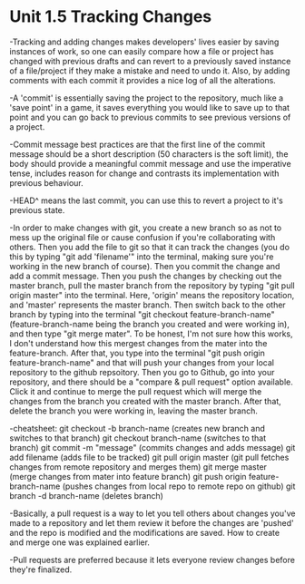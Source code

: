 # Unit 1.5 Tracking Changes

-Tracking and adding changes makes developers' lives easier by saving instances of work, so one can easily compare how a file or project has changed with previous drafts and can revert to a previously saved instance of a file/project if they make a mistake and need to undo it. Also, by adding comments with each commit it provides a nice log of all the alterations.

-A 'commit' is essentially saving the project to the repository, much like a 'save point' in a game, it saves everything you would like to save up to that point and you can go back to previous commits to see previous versions of a project.

-Commit message best practices are that the first line of the commit message should be a short description (50 characters is the soft limit), the body should provide a meaningful commit message and use the imperative tense,
includes reason for change and contrasts its implementation with previous behaviour.

-HEAD^ means the last commit, you can use this to revert a project to it's previous state.

-In order to make changes with git, you create a new branch so as not to mess up the original file or cause confusion if you're collaborating with others. Then you add the file to git so that it can track the changes (you do this by typing "git add 'filename'" into the terminal, making sure you're working in the new branch of course). Then you commit the change and add a commit message. Then you push the changes by checking out the master branch, pull the master branch from the repository by typing "git pull origin master" into the terminal. Here, 'origin' means the repository location, and 'master' represents the master branch.  Then switch back to the other branch by typing into the terminal "git checkout feature-branch-name" (feature-branch-name being the branch you created and were working in), and then type "git merge mater". To be honest, I'm not sure how this works, I don't understand how this mergest changes from the mater into the feature-branch. After that, you type into the terminal "git push origin feature-branch-name" and that will push your changes from your local repository to the github repsoitory. Then you go to Github, go into your repository, and there should be a "compare & pull request" option available. Click it and continue to merge the pull request which will merge the changes from the branch you created with the master branch. After that, delete the branch you were working in, leaving the master branch.

-cheatsheet:
 git checkout -b branch-name (creates new branch and switches to that branch)
 git checkout branch-name (switches to that branch)
 git commit -m "message" (commits changes and adds message)
 git add filename (adds file to be tracked)
 git pull origin master (git pull fetches changes from remote repository and merges them)
 git merge master (merge changes from mater into feature branch)
 git push origin feature-branch-name (pushes changes from local repo to remote repo on github)
 git branch -d branch-name (deletes branch)

-Basically, a pull request is a way to let you tell others about changes you've made to a repository and let them review it before the changes are 'pushed' and the repo is modified and the modifications are saved. How to create and merge one was explained earlier.

-Pull requests are preferred because it lets everyone review changes before they're finalized.

